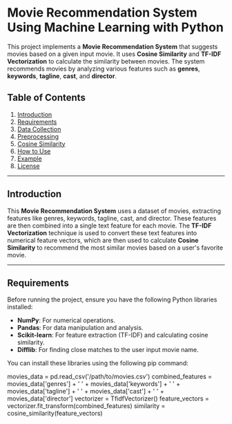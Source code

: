 # Movie Recommendation System Using Machine Learning with Python

This project implements a **Movie Recommendation System** that suggests movies based on a given input movie. It uses **Cosine Similarity** and **TF-IDF Vectorization** to calculate the similarity between movies. The system recommends movies by analyzing various features such as **genres**, **keywords**, **tagline**, **cast**, and **director**.

## Table of Contents

1. [Introduction](#introduction)
2. [Requirements](#requirements)
3. [Data Collection](#data-collection)
4. [Preprocessing](#preprocessing)
5. [Cosine Similarity](#cosine-similarity)
6. [How to Use](#how-to-use)
7. [Example](#example)
8. [License](#license)

---

## Introduction

This **Movie Recommendation System** uses a dataset of movies, extracting features like genres, keywords, tagline, cast, and director. These features are then combined into a single text feature for each movie. The **TF-IDF Vectorization** technique is used to convert these text features into numerical feature vectors, which are then used to calculate **Cosine Similarity** to recommend the most similar movies based on a user's favorite movie.

---

## Requirements

Before running the project, ensure you have the following Python libraries installed:

- **NumPy**: For numerical operations.
- **Pandas**: For data manipulation and analysis.
- **Scikit-learn**: For feature extraction (TF-IDF) and calculating cosine similarity.
- **Difflib**: For finding close matches to the user input movie name.

You can install these libraries using the following pip command:

movies_data = pd.read_csv('/path/to/movies.csv')
combined_features = movies_data['genres'] + ' ' + movies_data['keywords'] + ' ' + movies_data['tagline'] + ' ' + movies_data['cast'] + ' ' + movies_data['director']
vectorizer = TfidfVectorizer()
feature_vectors = vectorizer.fit_transform(combined_features)
similarity = cosine_similarity(feature_vectors)

